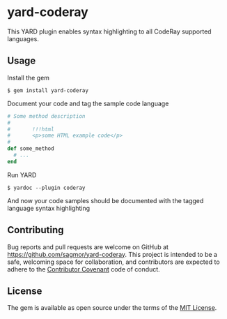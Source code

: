 # yard-coderay

This YARD plugin enables syntax highlighting to all CodeRay supported languages.


## Usage

Install the gem

    $ gem install yard-coderay

Document your code and tag the sample code language

```ruby
# Some method description
#
#       !!!html
#       <p>some HTML example code</p>
#
def some_method
  # ...
end
```

Run YARD

    $ yardoc --plugin coderay

And now your code samples should be documented with the tagged language syntax
highlighting


## Contributing

Bug reports and pull requests are welcome on GitHub at https://github.com/sagmor/yard-coderay. This project is intended to be a safe, welcoming space for collaboration, and contributors are expected to adhere to the [Contributor Covenant](contributor-covenant.org) code of conduct.


## License

The gem is available as open source under the terms of the [MIT License](http://opensource.org/licenses/MIT).

